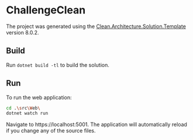 ﻿# ChallengeClean

The project was generated using the [Clean.Architecture.Solution.Template](https://github.com/jasontaylordev/ChallengeClean) version 8.0.2.

## Build

Run `dotnet build -tl` to build the solution.

## Run

To run the web application:

```bash
cd .\src\Web\
dotnet watch run
```

Navigate to https://localhost:5001. The application will automatically reload if you change any of the source files.
